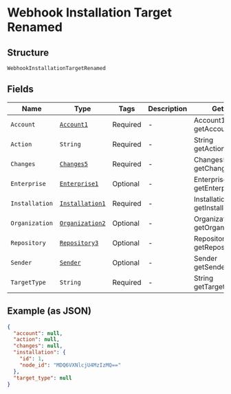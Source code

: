 
# Webhook Installation Target Renamed

## Structure

`WebhookInstallationTargetRenamed`

## Fields

| Name | Type | Tags | Description | Getter | Setter |
|  --- | --- | --- | --- | --- | --- |
| `Account` | [`Account1`](../../doc/models/account-1.md) | Required | - | Account1 getAccount() | setAccount(Account1 account) |
| `Action` | `String` | Required | - | String getAction() | setAction(String action) |
| `Changes` | [`Changes5`](../../doc/models/changes-5.md) | Required | - | Changes5 getChanges() | setChanges(Changes5 changes) |
| `Enterprise` | [`Enterprise1`](../../doc/models/enterprise-1.md) | Optional | - | Enterprise1 getEnterprise() | setEnterprise(Enterprise1 enterprise) |
| `Installation` | [`Installation1`](../../doc/models/installation-1.md) | Required | - | Installation1 getInstallation() | setInstallation(Installation1 installation) |
| `Organization` | [`Organization2`](../../doc/models/organization-2.md) | Optional | - | Organization2 getOrganization() | setOrganization(Organization2 organization) |
| `Repository` | [`Repository3`](../../doc/models/repository-3.md) | Optional | - | Repository3 getRepository() | setRepository(Repository3 repository) |
| `Sender` | [`Sender`](../../doc/models/sender.md) | Optional | - | Sender getSender() | setSender(Sender sender) |
| `TargetType` | `String` | Required | - | String getTargetType() | setTargetType(String targetType) |

## Example (as JSON)

```json
{
  "account": null,
  "action": null,
  "changes": null,
  "installation": {
    "id": 1,
    "node_id": "MDQ6VXNlcjU4MzIzMQ=="
  },
  "target_type": null
}
```

